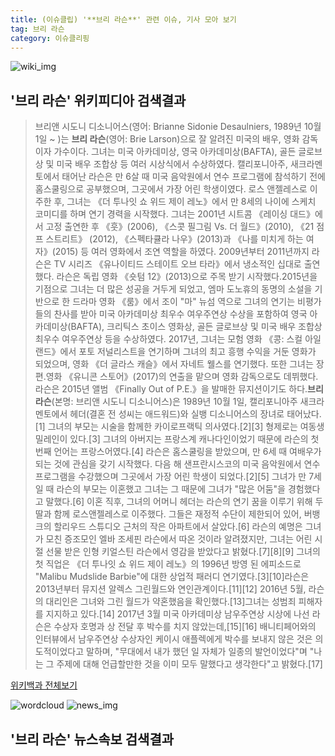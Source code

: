 ```yaml
---
title: (이슈클립) '**브리 라슨**' 관련 이슈, 기사 모아 보기
tag: 브리 라슨
category: 이슈클리핑
---
```

![wiki_img](https://user-images.githubusercontent.com/42597476/44503234-41136a80-a6d0-11e8-9071-6fc6418eafe4.png)
## **'**브리 라슨**'** 위키피디아 검색결과
>브리앤 시도니 디소니어스(영어: Brianne Sidonie Desaulniers, 1989년 10월 1일 ~ )는 **브리 라슨**(영어: Brie Larson)으로 잘 알려진 미국의 배우, 영화 감독이자 가수이다. 그녀는 미국 아카데미상, 영국 아카데미상(BAFTA), 골든 글로브상 및 미국 배우 조합상 등 여러 시상식에서 수상하였다. 캘리포니아주, 새크라멘토에서 태어난 라슨은 만 6살 때 미국 음악원에서 연수 프로그램에 참석하기 전에 홈스쿨링으로 공부했으며, 그곳에서 가장 어린 학생이였다. 로스 앤젤레스로 이주한 후, 그녀는 《더 투나잇 쇼 위드 제이 레노》에서 만 8세의 나이에 스케치 코미디를 하며 연기 경력을 시작했다. 그녀는 2001년 시트콤 《레이싱 대드》에서 고정 출연한 후 《훗》(2006), 《스콧 필그림 Vs. 더 월드》(2010), 《21 점프 스트리트》 (2012), 《스펙타큘라 나우》(2013)과 《나를 미치게 하는 여자》(2015) 등 여러 영화에서 조연 역할을 하였다. 2009년부터 2011년까지 라슨은 TV 시리즈 《유나이티드 스테이트 오브 타라》에서 냉소적인 십대로 출연했다. 라슨은 독립 영화 《숏텀 12》(2013)으로 주목 받기 시작했다.2015년을 기점으로 그녀는 더 많은 성공을 거두게 되었고, 엠마 도노휴의 동명의 소설을 기반으로 한 드라마 영화 《룸》에서 조이 "마" 뉴섬 역으로 그녀의 연기는 비평가들의 찬사를 받아 미국 아카데미상 최우수 여우주연상 수상을 포함하여 영국 아카데미상(BAFTA), 크리틱스 초이스 영화상, 골든 글로브상 및 미국 배우 조합상 최우수 여우주연상 등을 수상하였다. 2017년, 그녀는 모험 영화 《콩: 스컬 아일랜드》에서 포토 저널리스트을 연기하며 그녀의 최고 흥행 수익을 거둔 영화가 되었으며, 영화 《더 글라스 캐슬》에서 자네트 웰스를 연기했다. 또한 그녀는 장편.영화 《유니콘 스토어》(2017)의 연출을 맡으며 영화 감독으로도 데뷔했다. 라슨은 2015년 앨범 《Finally Out of P.E.》을 발매한 뮤지션이기도 하다.**브리 라슨**(본명: 브리앤 시도니 디소니어스)은 1989년 10월 1일, 캘리포니아주 새크라멘토에서 헤더(결혼 전 성씨는 애드워드)와 실뱅 디소니어스의 장녀로 태어났다.[1] 그녀의 부모는 시술을 함께한 카이로프랙틱 의사였다.[2][3] 형제로는 여동생 밀레인이 있다.[3] 그녀의 아버지는 프랑스계 캐나다인이었기 때문에 라슨의 첫 번째 언어는 프랑스어였다.[4] 라슨은 홈스쿨링을 받았으며, 만 6세 때 여배우가 되는 것에 관심을 갖기 시작했다. 다음 해 샌프란시스코의 미국 음악원에서 연수 프로그램을 수강했으며 그곳에서 가장 어린 학생이 되었다.[2][5] 그녀가 만 7세일 때 라슨의 부모는 이혼했고 그녀는 그 때문에 그녀가 "많은 어둠"을 경험했다고 말했다.[6] 이혼 직후, 그녀의 어머니 헤더는 라슨의 연기 꿈을 이루기 위해 두 딸과 함께 로스앤젤레스로 이주했다. 그들은 재정적 수단이 제한되어 있어, 버뱅크의 할리우드 스튜디오 근처의 작은 아파트에서 살았다.[6] 라슨의 예명은 그녀가 모친 증조모인 엘바 조세핀 라슨에서 따온 것이라 알려졌지만, 그녀는 어린 시절 선물 받은 인형 키얼스틴 라슨에서 영감을 받았다고 밝혔다.[7][8][9] 그녀의 첫 직업은 《더 투나잇 쇼 위드 제이 레노》의 1996년 방영 된 에피소드로 "Malibu Mudslide Barbie"에 대한 상업적 패러디 연기였다.[3][10]라슨은 2013년부터 뮤지션 알렉스 그린월드와 연인관계이다.[11][12] 2016년 5월, 라슨의 대리인은 그녀와 그린 월드가 약혼했음을 확인했다.[13]그녀는 성범죄 피해자를 지지하고 있다.[14] 2017년 3월 미국 아카데미상 남우주연상 시상에 나선 라슨은 수상자 호명과 상 전달 후 박수를 치지 않았는데,[15][16] 배니티페어와의 인터뷰에서 남우주연상 수상자인 케이시 애플렉에게 박수를 보내지 않은 것은 의도적이었다고 말하며, "무대에서 내가 했던 일 자체가 일종의 발언이었다"며 "나는 그 주제에 대해 언급할만한 것을 이미 모두 말했다고 생각한다"고 밝혔다.[17]

<a href="https://ko.wikipedia.org/wiki/브리 라슨" target="_blank">위키백과 전체보기</a>

![wordcloud](https://s3.ap-northeast-2.amazonaws.com/lyrics101-wordcloud/2018-09-19-1537322134.png)
![news_img](https://user-images.githubusercontent.com/42597476/44507050-1206f400-a6e4-11e8-8d98-7ffbfebb353f.png)
## **'**브리 라슨**'** 뉴스속보 검색결과

